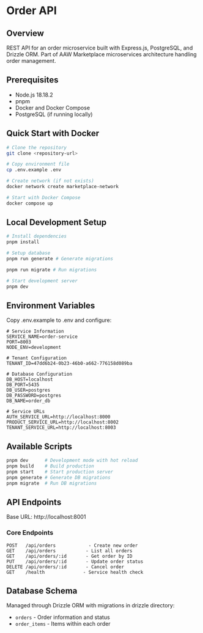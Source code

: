 # Order API

## Overview

REST API for an order microservice built with Express.js, PostgreSQL, and Drizzle ORM. Part of AAW Marketplace microservices architecture handling order management.

## Prerequisites

- Node.js 18.18.2
- pnpm
- Docker and Docker Compose
- PostgreSQL (if running locally)

## Quick Start with Docker

```bash
# Clone the repository
git clone <repository-url>

# Copy environment file
cp .env.example .env

# Create network (if not exists)
docker network create marketplace-network

# Start with Docker Compose
docker compose up
```

## Local Development Setup

```bash
# Install dependencies
pnpm install

# Setup database
pnpm run generate # Generate migrations

pnpm run migrate # Run migrations

# Start development server
pnpm dev
```

## Environment Variables

Copy .env.example to .env and configure:

```plaintext
# Service Information
SERVICE_NAME=order-service
PORT=8003
NODE_ENV=development

# Tenant Configuration
TENANT_ID=47dd6b24-0b23-46b0-a662-776158d089ba

# Database Configuration
DB_HOST=localhost
DB_PORT=5435
DB_USER=postgres
DB_PASSWORD=postgres
DB_NAME=order_db

# Service URLs
AUTH_SERVICE_URL=http://localhost:8000
PRODUCT_SERVICE_URL=http://localhost:8002
TENANT_SERVICE_URL=http://localhost:8003
```

## Available Scripts

```bash
pnpm dev      # Development mode with hot reload
pnpm build    # Build production
pnpm start    # Start production server
pnpm generate # Generate DB migrations
pnpm migrate  # Run DB migrations
```

## API Endpoints

Base URL: http://localhost:8001

### Core Endpoints

```plaintext
POST   /api/orders            - Create new order
GET    /api/orders           - List all orders
GET    /api/orders/:id       - Get order by ID
PUT    /api/orders/:id       - Update order status
DELETE /api/orders/:id       - Cancel order
GET    /health              - Service health check
```

## Database Schema

Managed through Drizzle ORM with migrations in drizzle directory:

- `orders` - Order information and status
- `order_items` - Items within each order